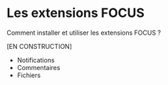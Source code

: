 # Les extensions FOCUS

Comment installer et utiliser les extensions FOCUS ?

[EN CONSTRUCTION]

* Notifications
* Commentaires
* Fichiers
